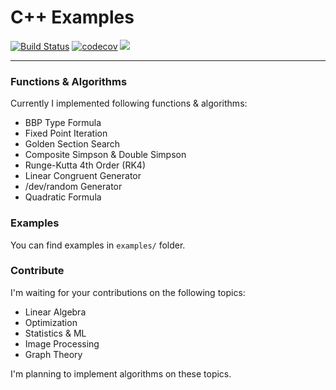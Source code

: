 # C++ Examples
[![Build Status](https://travis-ci.org/mrtkp9993/Cpp-Examples.svg?branch=master)](https://travis-ci.org/mrtkp9993/Cpp-Examples) 
[![codecov](https://codecov.io/gh/mrtkp9993/Cpp-Examples/branch/master/graph/badge.svg)](https://codecov.io/gh/mrtkp9993/Cpp-Examples)
![](https://img.shields.io/github/license/mrtkp9993/Cpp-Examples.svg)
***

### Functions & Algorithms

Currently I implemented following functions & algorithms:

* BBP Type Formula
* Fixed Point Iteration
* Golden Section Search
* Composite Simpson & Double Simpson
* Runge-Kutta 4th Order (RK4)
* Linear Congruent Generator
* /dev/random Generator
* Quadratic Formula


### Examples

You can find examples in `examples/` folder.

### Contribute

I'm waiting for your contributions on the following topics:

* Linear Algebra
* Optimization
* Statistics & ML
* Image Processing
* Graph Theory

I'm planning to implement algorithms on these topics.